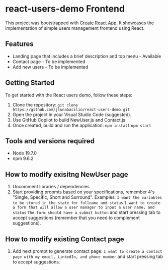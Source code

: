 # react-users-demo Frontend

This project was bootstrapped with [Create React App](https://github.com/facebook/create-react-app). It showcases the implementation of simple users management frontend using React.

## Features
- Landing page that includes a brief description and top menu - Available
- Contact page - To be implemented
- Add new users - To be implemented

## Getting Started
To get started with the React users demo, follow these steps:

1. Clone the repository: `git clone https://github.com/jlunabacilio/react-users-demo.git`
2. Open the project in your Visual Studio Code (suggested).
3. Use GitHub Copilot to build NewUser.js and Contact.js
3. Once created, build and run the application: `npm install` `npm start`

## Tools and versions required
- Node 19.7.0
- npm 9.6.2

## How to modify exisitng NewUser page
1. Uncomment libraries / dependencies
2. Start providing propmts based on your specifications, remember 4's "Single, Specific, Short and Surround". Examples: `I want the variables to be stored in the state for fullname and status` `I want to create a form that will allow a user manager to input a user name, and status` `The form should have a submit button` and start pressing tab to accept suggestions (remember that you need to complement suggestions).

## How to modify existing Contact page
1. Add next prompt to generate contact page: `I want to create a contact page with my email, LinkedIn, and phone number` and start pressing tab to accept suggestions.
